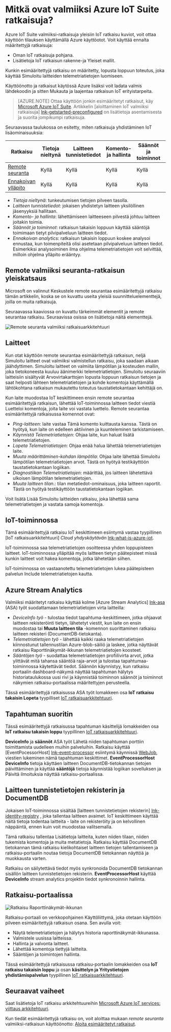 <properties
 pageTitle="Azure IoT valmiiksi ratkaisuja | Microsoft Azure"
 description="Azure-IoT kuvauksen valmiiksi ratkaisuihin ja niiden arkkitehtuuri linkkejä lisäresursseihin."
 services=""
 suite="iot-suite"
 documentationCenter=""
 authors="dominicbetts"
 manager="timlt"
 editor=""/>

<tags
 ms.service="iot-suite"
 ms.devlang="na"
 ms.topic="get-started-article"
 ms.tgt_pltfrm="na"
 ms.workload="na"
 ms.date="08/09/2016"
 ms.author="dobett"/>

# <a name="what-are-the-azure-iot-suite-preconfigured-solutions"></a>Mitkä ovat valmiiksi Azure IoT Suite ratkaisuja?

Azure IoT Suite valmiiksi-ratkaisuja yleisiin IoT ratkaisu kuviot, voit ottaa käyttöön tilauksen käyttämällä Azure käyttöotot. Voit käyttää ennalta määritettyjä ratkaisuja:

- Oman IoT ratkaisuja pohjana.
- Lisätietoja IoT ratkaisun rakenne-ja Yleiset mallit.

Kunkin esimääritettyjä ratkaisu on määritetty, lopusta loppuun toteutus, joka käyttää Simuloitu laitteiden telemetriatietojen luomiseen.

Käyttöönotto ja ratkaisut käytössä Azure lisäksi voit ladata valmis lähdekoodin ja sitten Mukauta ja laajentaa ratkaisun IoT erityistarpeita.

> [AZURE.NOTE] Ottaa käyttöön jonkin esimääritetyt ratkaisut, käy [Microsoft Azure IoT Suite][lnk-azureiotsuite]. Artikkelin [aloittaminen IoT valmiiksi ratkaisuja] [ lnk-getstarted-preconfigured] on lisätietoja asentamisesta ja suorita jompikumpi ratkaisuja.

Seuraavassa taulukossa on esitetty, miten ratkaisuja yhdistäminen IoT lisäominaisuuksia:

| Ratkaisu | Tietoja nieltynä | Laitteen tunnistetiedot | Komento- ja hallinta | Säännöt ja toiminnot | Ennakoivan Analytics |
|------------------------|-----|-----|-----|-----|-----|
| [Remote seuranta][lnk-getstarted-preconfigured] | Kyllä | Kyllä | Kyllä | Kyllä | -   |
| [Ennakoivan ylläpito][lnk-predictive-maintenance] | Kyllä | Kyllä | Kyllä | Kyllä | Kyllä |

- *Tietoja nieltynä*: tunkeutumisen tietojen pilveen tasolla.
- *Laitteen tunnistetiedot*: jokaisen yhdistetyn laitteen yksilöllinen jäsenyyksiä hallitaan.
- *Komento- ja hallinta*: lähettämiseen laitteeseen pilvestä johtuu laitteen joitakin toimia.
- *Säännöt ja toiminnot*: ratkaisun takaisin loppuun käyttää sääntöjä toimimaan tietyt pilvipalveluun laitteen tiedot.
- *Ennakoivan analytics*: ratkaisun takaisin loppuun koskee analysoi ennustaa, kun toimenpiteitä olisi asetetaan pilvipalveluun laitteen tiedot. Esimerkiksi analysoiminen ilma ohjelma telemetriatietojen voit selvittää, milloin ohjelma ylläpito erääntyy.

## <a name="remote-monitoring-preconfigured-solution-overview"></a>Remote valmiiksi seuranta-ratkaisun yleiskatsaus

Microsoft on valinnut Keskustele remote seurantaa esimääritettyjä ratkaisu tämän artikkelin, koska se on kuvattu useita yleisiä suunnitteluelementtejä, joilla on muita ratkaisuja.

Seuraavassa kaaviossa on kuvattu tärkeimmät elementit ja remote seurantaa ratkaisu. Seuraavissa osissa on lisätietoja näitä elementtejä.

![Remote seuranta valmiiksi ratkaisuarkkitehtuuri][img-remote-monitoring-arch]

## <a name="devices"></a>Laitteet

Kun otat käyttöön remote seurantaa esimääritettyjä ratkaisun, neljä Simuloitu laitteet ovat valmiiksi valmistellun ratkaisu, joka saadaan aikaan jäähdyttimen. Simuloitu laitteet on valmiita lämpötilan ja kosteuden mallin, joka tietokoneesta kuuluu äänimerkki telemetriatietojen. Simuloitu seuraaviin laitteisiin sisältyvät Arvovirtakarttojen lopusta loppuun ratkaisun tietojen ja saat helposti lähteen telemetriatietojen ja kohde komentoja käyttämällä lähtökohtana ratkaisun mukautettu toteutus taustatietokantaan kehittäjä on.

Kun laite muodostaa IoT keskittimeen ensin remote seurantaa esimääritettyjä ratkaisun, lähettää IoT-toiminnossa laitteen tiedot viestiä Luetteloi komentoja, joita laite voi vastata luettelo. Remote seurantaa esimääritettyjä ratkaisussa komennot ovat: 

- *Ping-laitteen*: laite vastaa Tämä komento kuittausta kanssa. Tästä on hyötyä, kun laite on edelleen aktiivinen ja kuunteleminen tarkistamiseen.
- *Käynnistä Telemetriatietojen*: Ohjaa laite, kun haluat lisätä telemetriatietojen.
- *Lopeta Telemetriatietojen*: Ohjaa enää halua lähettää telemetriatietojen laite.
- *Muuta määrittäminen-kohdan lämpötila*: Ohjaa laite lähettää Simuloitu lämpötilan telemetriatietojen arvot. Tästä on hyötyä testikäyttöön taustatietokantaan logiikan.
- *Diagnostiikan Telemetriatietojen*: määrittää, jos laitteen lähetettävä ulkoisen lämpötilan telemetriatietojen.
- *Muuta laitteen tilan*.: tilan metatiedot-ominaisuus, joka laitteen raportit. Tästä on hyötyä testikäyttöön taustatietokantaan logiikan.

Voit lisätä Lisää Simuloitu laitteiden ratkaisu, joka lähettää sama telemetriatietojen ja vastata samoja komentoja. 

## <a name="iot-hub"></a>IoT-toiminnossa

Tämä esimääritettyjä ratkaisu IoT keskittimeen esiintymä vastaa tyypillinen [IoT ratkaisuarkkitehtuuri] *Cloud yhdyskäytävän* [lnk-what-is-azure-iot].

IoT-toiminnossa saa telemetriatietojen osoitteessa yhden loppupisteen laitteet. IoT-toiminnossa ylläpitää myös laitteen tietyn päätepisteet missä kunkin laitteet voit hakea komentoja, jotka lähetetään siihen.

IoT-toiminnossa on vastaanotettu telemetriatietojen lukea päätepisteen palvelun Include telemetriatietojen kautta.

## <a name="azure-stream-analytics"></a>Azure Stream Analytics

Valmiiksi määritetyt ratkaisu käyttää kolme [Azure Stream Analytics] [ lnk-asa] (ASA) työt suodattamaan telemetriatietojen virta laitteilla:


- *DeviceInfo työ* - tulostaa tiedot tapahtuma-keskittimeen, jotka ohjaavat laitteen rekisteröinti tietyn, lähetetyt viestit, kun laite on ensin muodostaa tai **Muuta laitteen tila** -komennon suorittaminen ratkaisu laitteen rekisteri (DocumentDB-tietokanta). 
- *Telemetriatietojen työ* - lähettää kaikki raaka telemetriatietojen kiinnostunut tallennustilan Azure-blob-säiliö ja laskee, jotka näyttävät ratkaisu Raporttinäkymät-ikkunan telemetriatietojen koosteet.
- *Sääntöjen työ* - suodattaa telemetriatietojen profiilivirta arvot, jotka ylittävät mitä tahansa sääntöä raja-arvot ja tulostaa tapahtumaa-toiminnossa käytettävät tiedot. Säännön käynnistyy, kun ratkaisu portaalin dashboard-näkymä näyttää tapahtuman hälytys historiataulukossa uusi rivi ja käynnistää toiminnon säännöt ja toiminnot näkymien ratkaisu-portaalissa määritettyjen perusteella.

Tässä esimääritettyjä ratkaisussa ASA työt lomakkeen osa **IoT ratkaisu takaisin Lopeta** tyypilliset [IoT ratkaisuarkkitehtuuri][lnk-what-is-azure-iot].

## <a name="event-processor"></a>Tapahtuman suoritin

Tässä esimääritettyjä ratkaisussa tapahtuman käsittelijä lomakkeiden osa **IoT ratkaisu takaisin loppu** tyypillinen [IoT ratkaisuarkkitehtuuri][lnk-what-is-azure-iot].

**DeviceInfo** ja **säännöt** ASA työt Lähetä niiden tapahtuman porttiin toimittamista uudelleen muihin palveluihin. Ratkaisu käyttää [EventPocessorHost] [ lnk-event-processor] esiintymä käynnissä [WebJob][lnk-web-job], viestien lukeminen nämä tapahtuman keskittimet. **EventProcessorHost** **DeviceInfo** tietoja käyttäen laitteen DocumentDB-tietokannan tietojen päivittäminen ja käyttää **sääntöjä** tietoja käynnistää logiikan sovelluksen ja Päivitä ilmoituksia näyttää ratkaisu-portaalissa.

## <a name="device-identity-registry-and-documentdb"></a>Laitteen tunnistetietojen rekisterin ja DocumentDB

Jokaisen IoT-toiminnossa sisältää [laitteen tunnistetietojen rekisterin] [ lnk-identity-registry] , joka tallentaa laitteen avaimet. IoT keskittimeen käyttää näitä tietoja todentaa laitteita - laite on rekisteröity ja on kelvollinen näppäintä, ennen kuin voit muodostaa valitsemalla.

Tämä ratkaisu tallentaa Lisätietoja laitteita, kuten niiden tilaan, niiden tukemista komentoja ja muita metatietoja. Ratkaisu käyttää DocumentDB tietokannan tämä ratkaisu kielikohtaiset laitteen tietojen tallentamiseen ja ratkaisu-portaalin noutaa tietoja DocumentDB tietokannan näyttöä ja muokkausta varten.

Ratkaisu on säilytettävä tiedot myös synkronoida DocumentDB tietokannan sisällön laitteen tunnistetietojen rekisterin. **EventProcessorHost** käyttää **DeviceInfo** stream analytics projektin tiedot synkronoinnin hallinta.

## <a name="solution-portal"></a>Ratkaisu-portaalissa

![Ratkaisu Raporttinäkymät-ikkunan][img-dashboard]

Ratkaisu-portaali on verkkopohjainen Käyttöliittymä, joka otetaan käyttöön pilveen esimääritettyjä ratkaisun osana. Sen avulla voit:

- Näytä telemetriatietojen ja hälytys historia raporttinäkymät-ikkunassa.
- Valmistele uusissa laitteissa.
- Hallinta ja valvonta laitteet.
- Lähettää komentoja tiettyjä laitteita.
- Sääntöjen ja toimintojen hallinta.

Tässä esimääritettyjä ratkaisussa ratkaisu-portaalin lomakkeiden osa **IoT ratkaisu takaisin loppu** ja osan **käsittelyn ja Yritystietojen yhdistämispalvelun** tyypillinen [IoT ratkaisuarkkitehtuuri][lnk-what-is-azure-iot].

## <a name="next-steps"></a>Seuraavat vaiheet

Saat lisätietoja IoT ratkaisu arkkitehtuureihin [Microsoft Azure IoT services: viittaus arkkitehtuuri][lnk-refarch].

Kun tiedät esimääritettyjä ratkaisu on, voit aloittaa mukaan *remote seuranta* valmiiksi-ratkaisun käyttöönotto: [Aloita esimääritetyt ratkaisut][lnk-getstarted-preconfigured].

[img-remote-monitoring-arch]: ./media/iot-suite-what-are-preconfigured-solutions/remote-monitoring-arch1.png
[img-dashboard]: ./media/iot-suite-what-are-preconfigured-solutions/dashboard.png
[lnk-what-is-azure-iot]: iot-suite-what-is-azure-iot.md
[lnk-asa]: https://azure.microsoft.com/documentation/services/stream-analytics/
[lnk-event-processor]: ../event-hubs/event-hubs-programming-guide.md#event-processor-host
[lnk-web-job]: ../app-service-web/web-sites-create-web-jobs.md
[lnk-identity-registry]: ../iot-hub/iot-hub-devguide-identity-registry.md
[lnk-predictive-maintenance]: iot-suite-predictive-overview.md
[lnk-azureiotsuite]: https://www.azureiotsuite.com/
[lnk-refarch]: http://download.microsoft.com/download/A/4/D/A4DAD253-BC21-41D3-B9D9-87D2AE6F0719/Microsoft_Azure_IoT_Reference_Architecture.pdf
[lnk-getstarted-preconfigured]: iot-suite-getstarted-preconfigured-solutions.md
